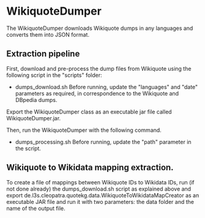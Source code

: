 # WikiquoteDumper
The WikiquoteDumper downloads Wikiquote dumps in any languages and converts them into JSON format.

## Extraction pipeline

First, download and pre-process the dump files from Wikiquote using the following script in the "scripts" folder:
- dumps_download.sh
Before running, update the "languages" and "date" parameters as required, in correspondence to the Wikiquote and DBpedia dumps.

Export the WikiquoteDumper class as an executable jar file called WikiquoteDumper.jar.

Then, run the WikiquoteDumper with the following command.
- dumps_processing.sh
Before running, update the "path" parameter in the script.

## Wikiquote to Wikidata mapping extraction.

To create a file of mappings between Wikiquote IDs to Wikidata IDs, run (if not done already) the dumps_download.sh script as explained above and export de.l3s.cleopatra.quotekg.data.WikiquoteToWikidataMapCreator as an executable JAR file and run it with two parameters: the data folder and the name of the output file.